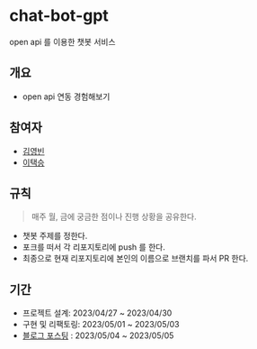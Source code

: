 # chat-bot-gpt
open api 를 이용한 챗봇 서비스

## 개요
- open api 연동 경험해보기

## 참여자
- [김영빈](https://github.com/ybkim-dev)
- [이택승](https://github.com/dlxortmd987)

## 규칙
> 매주 월, 금에 궁금한 점이나 진행 상황을 공유한다.
- 챗봇 주제를 정한다.
- 포크를 떠서 각 리포지토리에 push 를 한다.
- 최종으로 현재 리포지토리에 본인의 이름으로 브랜치를 파서 PR 한다.

## 기간
- 프로젝트 설계: 2023/04/27 ~ 2023/04/30
- 구현 및 리팩토링: 2023/05/01 ~ 2023/05/03
- [블로그 포스팅](https://zecongbi.tistory.com/37) : 2023/05/04 ~ 2023/05/05
